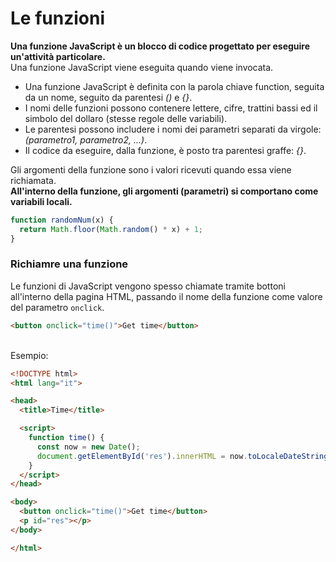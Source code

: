 # Le funzioni
**Una funzione JavaScript è un blocco di codice progettato per eseguire un'attività particolare.**<br>
Una funzione JavaScript viene eseguita quando viene invocata.
<br>

* Una funzione JavaScript è definita con la parola chiave function, seguita da un nome, seguito da parentesi *()* e *{}*.<br>
*  I nomi delle funzioni possono contenere lettere, cifre, trattini bassi ed il simbolo del dollaro (stesse regole delle variabili).<br>
*  Le parentesi possono includere i nomi dei parametri separati da virgole: *(parametro1, parametro2, ...)*.<br>
*  Il codice da eseguire, dalla funzione, è posto tra parentesi graffe: *{}*.<br>

Gli argomenti della funzione sono i valori ricevuti quando essa viene richiamata.<br>
**All'interno della funzione, gli argomenti (parametri) si comportano come variabili locali.**
```js
function randomNum(x) {
  return Math.floor(Math.random() * x) + 1;
}
```

### Richiamre una funzione
Le funzioni di JavaScript vengono spesso chiamate tramite bottoni all'interno della pagina HTML, passando il nome della funzione come valore del parametro `onclick`.
```html
<button onclick="time()">Get time</button>
```
<br>
Esempio:

```html
<!DOCTYPE html>
<html lang="it">

<head>
  <title>Time</title>

  <script>
    function time() {
      const now = new Date();
      document.getElementById('res').innerHTML = now.toLocaleDateString() + "-" + now.toLocaleTimeString();
    }
  </script>
</head>

<body>
  <button onclick="time()">Get time</button>
  <p id="res"></p>
</body>

</html>
```
